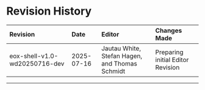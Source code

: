 <!--
---
toc:
  auto: false
  label: Revision History
  enumerate: Appendix D.
---
-->
# Revision History

| Revision                     | Date       | Editor                                         | Changes Made                      |
|:-----------------------------|:-----------|:-----------------------------------------------|:----------------------------------|
| eox-shell-v1.0-wd20250716-dev | 2025-07-16 | Jautau White, Stefan Hagen, and Thomas Schmidt | Preparing initial Editor Revision |

-------
